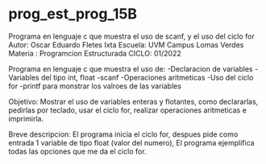 # prog_est_prog_15B
Programa en lenguaje c que muestra el uso de scanf, y el uso del ciclo for
Autor: Oscar Eduardo Fletes Ixta
Escuela: UVM Campus Lomas Verdes
Materia : Programcion Estructurada
CICLO: 01/2022

Programa en lenguaje c que muestra el uso de:
-Declaracion de variables 
-Variables del tipo int, float
-scanf
-Operaciones aritmeticas 
-Uso del ciclo for
-printf para monstrar los valroes de las variables

Objetivo:
Mostrar el uso de variables enteras y flotantes, como declararlas, pedirlas por teclado, usar el ciclo for, realizar operaciones aritmeticas e imprimirla.

Breve descripcion:
El programa inicia el ciclo for, despues pide como entrada 1 variable de tipo float (valor del numero),
El programa ejemplifica todas las opciones que me da el ciclo for.